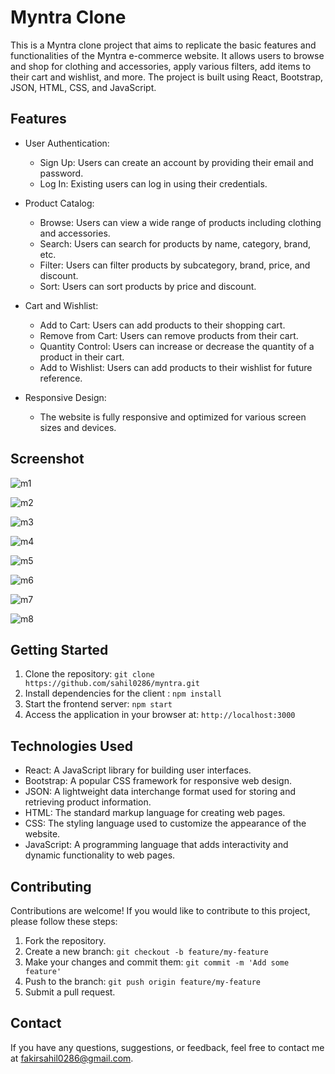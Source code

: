 # Myntra Clone

This is a Myntra clone project that aims to replicate the basic features and functionalities of the Myntra e-commerce website. It allows users to browse and shop for clothing and accessories, apply various filters, add items to their cart and wishlist, and more. The project is built using React, Bootstrap, JSON, HTML, CSS, and JavaScript.

## Features

- User Authentication:
  - Sign Up: Users can create an account by providing their email and password.
  - Log In: Existing users can log in using their credentials.

- Product Catalog:
  - Browse: Users can view a wide range of products including clothing and accessories.
  - Search: Users can search for products by name, category, brand, etc.
  - Filter: Users can filter products by subcategory, brand, price, and discount.
  - Sort: Users can sort products by price and discount.

- Cart and Wishlist:
  - Add to Cart: Users can add products to their shopping cart.
  - Remove from Cart: Users can remove products from their cart.
  - Quantity Control: Users can increase or decrease the quantity of a product in their cart.
  - Add to Wishlist: Users can add products to their wishlist for future reference.

- Responsive Design:
  - The website is fully responsive and optimized for various screen sizes and devices.

## Screenshot

![m1](https://github.com/sahil0286/myntra/assets/119412630/80ee233a-524d-4e1e-81bb-5b63f918c0cc)

![m2](https://github.com/sahil0286/myntra/assets/119412630/c4b2ad8c-9bb1-4cf8-8107-6853c5cd5390)

![m3](https://github.com/sahil0286/myntra/assets/119412630/85809758-f5b2-4d3e-89aa-261ffa190d9c)

![m4](https://github.com/sahil0286/myntra/assets/119412630/f589a9cc-57b5-4eca-9b4f-e5a59c8c5ea8)

![m5](https://github.com/sahil0286/myntra/assets/119412630/f43bf819-2922-4fdb-a333-2555f0276e88)

![m6](https://github.com/sahil0286/myntra/assets/119412630/c23b03bd-13a3-4347-9b60-92550413152f)

![m7](https://github.com/sahil0286/myntra/assets/119412630/49923624-47d6-4404-9b88-6fc6f6e2f29b)

![m8](https://github.com/sahil0286/myntra/assets/119412630/67191dfb-c890-4a74-afe6-78366872a69c)

## Getting Started

1. Clone the repository: `git clone https://github.com/sahil0286/myntra.git`
2. Install dependencies for the client : `npm install`
3. Start the frontend server: `npm start`
4. Access the application in your browser at: `http://localhost:3000`

## Technologies Used

- React: A JavaScript library for building user interfaces.
- Bootstrap: A popular CSS framework for responsive web design.
- JSON: A lightweight data interchange format used for storing and retrieving product information.
- HTML: The standard markup language for creating web pages.
- CSS: The styling language used to customize the appearance of the website.
- JavaScript: A programming language that adds interactivity and dynamic functionality to web pages.

## Contributing

Contributions are welcome! If you would like to contribute to this project, please follow these steps:

1. Fork the repository.
2. Create a new branch: `git checkout -b feature/my-feature`
3. Make your changes and commit them: `git commit -m 'Add some feature'`
4. Push to the branch: `git push origin feature/my-feature`
5. Submit a pull request.

## Contact

If you have any questions, suggestions, or feedback, feel free to contact me at [fakirsahil0286@gmail.com](mailto:fakirsahil0286@gmail.com).
